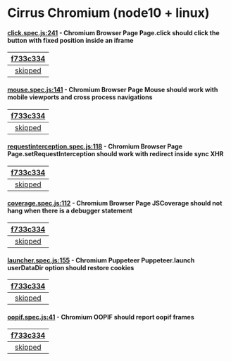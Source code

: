 # Cirrus Chromium (node10 + linux)

#### [click.spec.js:241](https://github.com/GoogleChrome/puppeteer/blob/f733c334dc974114a6b68b6734fd79d60a6ebe0e//test/click.spec.js#L241) - Chromium Browser Page Page.click should click the button with fixed position inside an iframe

| [f733c334](https://cirrus-ci.com/task/4850046158241792) |
| :---: |
| [skipped](https://github.com/GoogleChrome/puppeteer/blob/f733c334dc974114a6b68b6734fd79d60a6ebe0e//test/click.spec.js#L241) |

#### [mouse.spec.js:141](https://github.com/GoogleChrome/puppeteer/blob/f733c334dc974114a6b68b6734fd79d60a6ebe0e//test/mouse.spec.js#L141) - Chromium Browser Page Mouse should work with mobile viewports and cross process navigations

| [f733c334](https://cirrus-ci.com/task/4850046158241792) |
| :---: |
| [skipped](https://github.com/GoogleChrome/puppeteer/blob/f733c334dc974114a6b68b6734fd79d60a6ebe0e//test/mouse.spec.js#L141) |

#### [requestinterception.spec.js:118](https://github.com/GoogleChrome/puppeteer/blob/f733c334dc974114a6b68b6734fd79d60a6ebe0e//test/requestinterception.spec.js#L118) - Chromium Browser Page Page.setRequestInterception should work with redirect inside sync XHR

| [f733c334](https://cirrus-ci.com/task/4850046158241792) |
| :---: |
| [skipped](https://github.com/GoogleChrome/puppeteer/blob/f733c334dc974114a6b68b6734fd79d60a6ebe0e//test/requestinterception.spec.js#L118) |

#### [coverage.spec.js:112](https://github.com/GoogleChrome/puppeteer/blob/f733c334dc974114a6b68b6734fd79d60a6ebe0e//test/coverage.spec.js#L112) - Chromium Browser Page JSCoverage should not hang when there is a debugger statement

| [f733c334](https://cirrus-ci.com/task/4850046158241792) |
| :---: |
| [skipped](https://github.com/GoogleChrome/puppeteer/blob/f733c334dc974114a6b68b6734fd79d60a6ebe0e//test/coverage.spec.js#L112) |

#### [launcher.spec.js:155](https://github.com/GoogleChrome/puppeteer/blob/f733c334dc974114a6b68b6734fd79d60a6ebe0e//test/launcher.spec.js#L155) - Chromium Puppeteer Puppeteer.launch userDataDir option should restore cookies

| [f733c334](https://cirrus-ci.com/task/4850046158241792) |
| :---: |
| [skipped](https://github.com/GoogleChrome/puppeteer/blob/f733c334dc974114a6b68b6734fd79d60a6ebe0e//test/launcher.spec.js#L155) |

#### [oopif.spec.js:41](https://github.com/GoogleChrome/puppeteer/blob/f733c334dc974114a6b68b6734fd79d60a6ebe0e//test/oopif.spec.js#L41) - Chromium OOPIF should report oopif frames

| [f733c334](https://cirrus-ci.com/task/4850046158241792) |
| :---: |
| [skipped](https://github.com/GoogleChrome/puppeteer/blob/f733c334dc974114a6b68b6734fd79d60a6ebe0e//test/oopif.spec.js#L41) |
